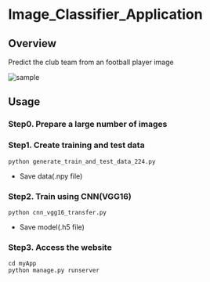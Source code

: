 # Image_Classifier_Application

## Overview
Predict the club team from an football player image

![sample](./images/4sample/sample.png)

## Usage

### Step0. Prepare a large number of images

### Step1. Create training and test data
```
python generate_train_and_test_data_224.py
```
- Save data(.npy file)

### Step2. Train using CNN(VGG16)
```
python cnn_vgg16_transfer.py
```
- Save model(.h5 file)

### Step3. Access the website
```
cd myApp
python manage.py runserver
```